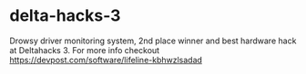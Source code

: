 # delta-hacks-3
Drowsy driver monitoring system, 2nd place winner and best hardware hack at Deltahacks 3.
For more info checkout https://devpost.com/software/lifeline-kbhwzlsadad
